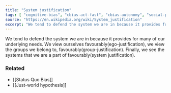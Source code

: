 ```yaml
---
title: "System justification"
tags: [ "cognitive-bias", "cbias-act-fast", "cbias-autonomy", "social-psychology" ]
source: "https://en.wikipedia.org/wiki/System_justification"
excerpt: "We tend to defend the system we are in because it provides for many of our underlying needs."
---
```


We tend to defend the system we are in because it provides for many of our underlying needs. We view ourselves favourably(ego-justification), we view the groups we belong to, favourably(group-justification). Finally, we see the systems that we are a part of favourably(system justification).

### Related

- [[Status Quo Bias]]
- [[Just-world hypothesis]]
